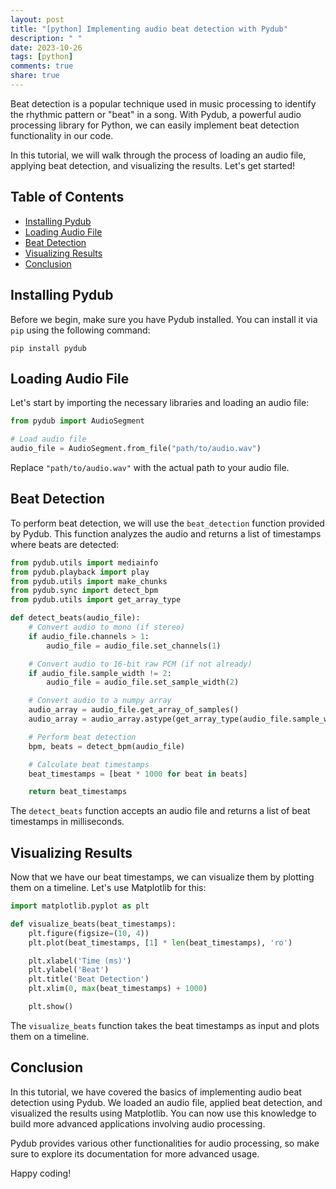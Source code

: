 ```yaml
---
layout: post
title: "[python] Implementing audio beat detection with Pydub"
description: " "
date: 2023-10-26
tags: [python]
comments: true
share: true
---
```


Beat detection is a popular technique used in music processing to identify the rhythmic pattern or "beat" in a song. With Pydub, a powerful audio processing library for Python, we can easily implement beat detection functionality in our code.

In this tutorial, we will walk through the process of loading an audio file, applying beat detection, and visualizing the results. Let's get started!

## Table of Contents
- [Installing Pydub](#installing-pydub)
- [Loading Audio File](#loading-audio-file)
- [Beat Detection](#beat-detection)
- [Visualizing Results](#visualizing-results)
- [Conclusion](#conclusion)

## Installing Pydub

Before we begin, make sure you have Pydub installed. You can install it via `pip` using the following command:

```shell
pip install pydub
```

## Loading Audio File

Let's start by importing the necessary libraries and loading an audio file:

```python
from pydub import AudioSegment

# Load audio file
audio_file = AudioSegment.from_file("path/to/audio.wav")
```

Replace `"path/to/audio.wav"` with the actual path to your audio file.

## Beat Detection

To perform beat detection, we will use the `beat_detection` function provided by Pydub. This function analyzes the audio and returns a list of timestamps where beats are detected:

```python
from pydub.utils import mediainfo
from pydub.playback import play
from pydub.utils import make_chunks
from pydub.sync import detect_bpm
from pydub.utils import get_array_type

def detect_beats(audio_file):
    # Convert audio to mono (if stereo)
    if audio_file.channels > 1:
        audio_file = audio_file.set_channels(1)

    # Convert audio to 16-bit raw PCM (if not already)
    if audio_file.sample_width != 2:
        audio_file = audio_file.set_sample_width(2)

    # Convert audio to a numpy array
    audio_array = audio_file.get_array_of_samples()
    audio_array = audio_array.astype(get_array_type(audio_file.sample_width * 8))

    # Perform beat detection
    bpm, beats = detect_bpm(audio_file)

    # Calculate beat timestamps
    beat_timestamps = [beat * 1000 for beat in beats]

    return beat_timestamps
```

The `detect_beats` function accepts an audio file and returns a list of beat timestamps in milliseconds.

## Visualizing Results

Now that we have our beat timestamps, we can visualize them by plotting them on a timeline. Let's use Matplotlib for this:

```python
import matplotlib.pyplot as plt

def visualize_beats(beat_timestamps):
    plt.figure(figsize=(10, 4))
    plt.plot(beat_timestamps, [1] * len(beat_timestamps), 'ro')

    plt.xlabel('Time (ms)')
    plt.ylabel('Beat')
    plt.title('Beat Detection')
    plt.xlim(0, max(beat_timestamps) + 1000)

    plt.show()
```

The `visualize_beats` function takes the beat timestamps as input and plots them on a timeline.

## Conclusion

In this tutorial, we have covered the basics of implementing audio beat detection using Pydub. We loaded an audio file, applied beat detection, and visualized the results using Matplotlib. You can now use this knowledge to build more advanced applications involving audio processing.

Pydub provides various other functionalities for audio processing, so make sure to explore its documentation for more advanced usage.

Happy coding!